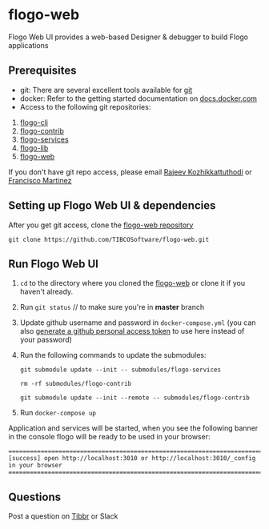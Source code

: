 # flogo-web

Flogo Web UI provides a web-based Designer & debugger to build Flogo applications 


## Prerequisites

- git: There are several excellent tools available for [git](https://git-scm.com/downloads)
- docker:  Refer to the getting started documentation on [docs.docker.com](https://docs.docker.com/)
- Access to the following git repositories:

1. [flogo-cli](https://github.com/TIBCOSoftware/flogo-cli.git)
2. [flogo-contrib](https://github.com/TIBCOSoftware/flogo-contrib.git)
3. [flogo-services](https://github.com/TIBCOSoftware/flogo-services.git)
4. [flogo-lib](https://github.com/TIBCOSoftware/flogo-lib.git)
5. [flogo-web](https://github.com/TIBCOSoftware/flogo-web.git)

If you don't have git repo access, please email [Rajeev Kozhikkattuthodi](mailto:rkozhikk@tibco.com?subject=Flogo%20Git%20Access) or [Francisco Martinez](mailto:fmartinez@tibco.com?subject=Flogo%20Git%20Access)

## Setting up Flogo Web UI & dependencies

After you get git access, clone the [flogo-web repository](https://github.com/TIBCOSoftware/flogo-web.git)

```
git clone https://github.com/TIBCOSoftware/flogo-web.git
```

## Run Flogo Web UI 

1. `cd` to the directory where you cloned the [flogo-web](https://github.com/TIBCOSoftware/flogo-web.git) or clone it if you haven't already.
1. Run `git status` // to make sure you're in **master** branch
1. Update github username and password in `docker-compose.yml` (you can also [generate a github personal access token](https://help.github.com/articles/creating-an-access-token-for-command-line-use/) to use here instead of your password)
1. Run the following commands to update the submodules:
   
   `git submodule update --init -- submodules/flogo-services`

   `rm -rf submodules/flogo-contrib`
   
   `git submodule update --init --remote -- submodules/flogo-contrib`

1. Run `docker-compose up`

Application and services will be started, when you see the following banner in the console flogo will be ready to be used in your browser:

```
=============================================================================================
[success] open http://localhost:3010 or http://localhost:3010/_config in your browser
=============================================================================================
```

## Questions 

Post a question on [Tibbr](https://tibco.tibbr.com/tibbr/#!/subjects/48414) or Slack

